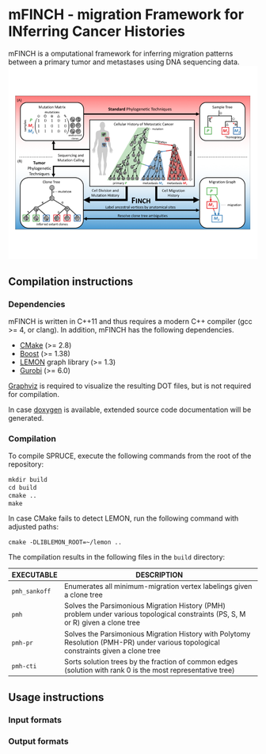 # mFINCH - migration Framework for INferring Cancer Histories

mFINCH is a omputational framework for inferring migration patterns between a primary tumor and metastases using DNA sequencing data.
![Overview of mFINCH](doc/overview.png)

## Compilation instructions

### Dependencies

mFINCH is written in C++11 and thus requires a modern C++ compiler (gcc >= 4, or clang). In addition, mFINCH has the following dependencies.

* [CMake](http://www.cmake.org/) (>= 2.8)
* [Boost](http://www.boost.org) (>= 1.38)
* [LEMON](http://lemon.cs.elte.hu/trac/lemon) graph library (>= 1.3)
* [Gurobi](http://www.gurobi.com) (>= 6.0)

[Graphviz](http://www.graphviz.org) is required to visualize the resulting DOT files, but is not required for compilation.

In case [doxygen](http://www.stack.nl/~dimitri/doxygen/) is available, extended source code documentation will be generated.

### Compilation

To compile SPRUCE, execute the following commands from the root of the repository:

    mkdir build
    cd build
    cmake ..
    make

In case CMake fails to detect LEMON, run the following command with adjusted paths:

    cmake -DLIBLEMON_ROOT=~/lemon ..

The compilation results in the following files in the `build` directory:

EXECUTABLE | DESCRIPTION
-----------|-------------
`pmh_sankoff`  | Enumerates all minimum-migration vertex labelings given a clone tree
`pmh` | Solves the Parsimonious Migration History (PMH) problem under various topological constraints (PS, S, M or R) given a clone tree
`pmh-pr`    | Solves the Parsimonious Migration History with Polytomy Resolution (PMH-PR) under various topological constraints given a clone tree
`pmh-cti`     | Sorts solution trees by the fraction of common edges (solution with rank 0 is the most representative tree)

## Usage instructions

### Input formats



### Output formats


